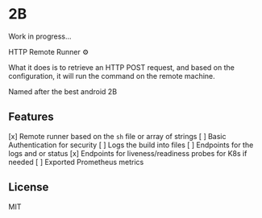 # 2B

Work in progress...

HTTP Remote Runner :gear:

What it does is to retrieve an HTTP POST request, and based on the configuration, it will run the command on the remote machine.

Named after the best android 2B

## Features
[x] Remote runner based on the `sh` file or array of strings
[ ] Basic Authentication for security
[ ] Logs the build into files
[ ] Endpoints for the logs and or status
[x] Endpoints for liveness/readiness probes for K8s if needed
[ ] Exported Prometheus metrics

## License
MIT